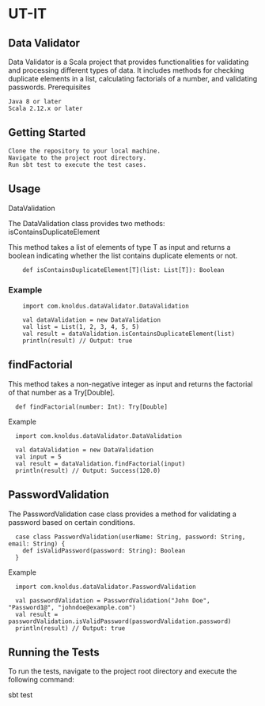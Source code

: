 # UT-IT

## Data Validator

Data Validator is a Scala project that provides functionalities for validating and processing different types of data. It includes methods for checking duplicate elements in a list, calculating factorials of a number, and validating passwords.
Prerequisites

    Java 8 or later
    Scala 2.12.x or later

## Getting Started

    Clone the repository to your local machine.
    Navigate to the project root directory.
    Run sbt test to execute the test cases.

## Usage
DataValidation

The DataValidation class provides two methods:
        isContainsDuplicateElement

This method takes a list of elements of type T as input and returns a boolean indicating whether the list contains duplicate elements or not.


        def isContainsDuplicateElement[T](list: List[T]): Boolean

### Example

        import com.knoldus.dataValidator.DataValidation

        val dataValidation = new DataValidation
        val list = List(1, 2, 3, 4, 5, 5)
        val result = dataValidation.isContainsDuplicateElement(list)
        println(result) // Output: true

## findFactorial

This method takes a non-negative integer as input and returns the factorial of that number as a Try[Double].


      def findFactorial(number: Int): Try[Double]

Example

      import com.knoldus.dataValidator.DataValidation

      val dataValidation = new DataValidation
      val input = 5
      val result = dataValidation.findFactorial(input)
      println(result) // Output: Success(120.0)

## PasswordValidation

The PasswordValidation case class provides a method for validating a password based on certain conditions.


      case class PasswordValidation(userName: String, password: String, email: String) {
        def isValidPassword(password: String): Boolean
      }

Example

      import com.knoldus.dataValidator.PasswordValidation

      val passwordValidation = PasswordValidation("John Doe", "Password1@", "johndoe@example.com")
      val result = passwordValidation.isValidPassword(passwordValidation.password)
      println(result) // Output: true

## Running the Tests

To run the tests, navigate to the project root directory and execute the following command:

sbt test
